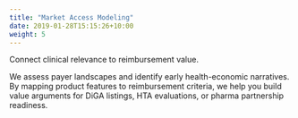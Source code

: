 ```yaml
---
title: "Market Access Modeling"
date: 2019-01-28T15:15:26+10:00
weight: 5
---
```


Connect clinical relevance to reimbursement value.

We assess payer landscapes and identify early health-economic narratives. By mapping product features to reimbursement criteria, we help you build value arguments for DiGA listings, HTA evaluations, or pharma partnership readiness.
